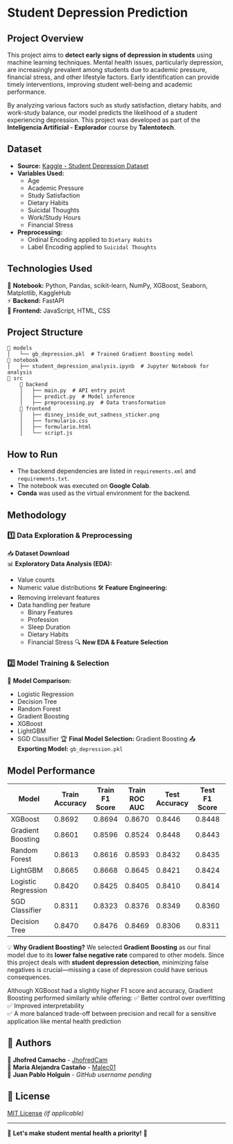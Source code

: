 # Student Depression Prediction

## Project Overview
This project aims to **detect early signs of depression in students** using machine learning techniques. Mental health issues, particularly depression, are increasingly prevalent among students due to academic pressure, financial stress, and other lifestyle factors. Early identification can provide timely interventions, improving student well-being and academic performance.

By analyzing various factors such as study satisfaction, dietary habits, and work-study balance, our model predicts the likelihood of a student experiencing depression. This project was developed as part of the **Inteligencia Artificial - Explorador** course by **Talentotech**.

## Dataset
- **Source:** [Kaggle - Student Depression Dataset](https://www.kaggle.com/datasets/adilshamim8/student-depression-dataset/)
- **Variables Used:**
  - Age
  - Academic Pressure
  - Study Satisfaction
  - Dietary Habits
  - Suicidal Thoughts
  - Work/Study Hours
  - Financial Stress
- **Preprocessing:**
  - Ordinal Encoding applied to `Dietary Habits`
  - Label Encoding applied to `Suicidal Thoughts`

## Technologies Used
🚀 **Notebook:** Python, Pandas, scikit-learn, NumPy, XGBoost, Seaborn, Matplotlib, KaggleHub  
⚡ **Backend:** FastAPI  
🎨 **Frontend:** JavaScript, HTML, CSS  

## Project Structure
```
📂 models
│   └── gb_depression.pkl  # Trained Gradient Boosting model
📂 notebook
│   ├── student_depression_analysis.ipynb  # Jupyter Notebook for analysis
📂 src
    📂 backend
    │   ├── main.py  # API entry point
    │   ├── predict.py  # Model inference
    │   ├── preprocessing.py  # Data transformation
    📂 frontend
    │   ├── disney_inside_out_sadness_sticker.png
    │   ├── formulario.css
    │   ├── formulario.html
    │   └── script.js
```

## How to Run
- The backend dependencies are listed in `requirements.xml` and `requirements.txt`.
- The notebook was executed on **Google Colab**.
- **Conda** was used as the virtual environment for the backend.

## Methodology
### 1️⃣ Data Exploration & Preprocessing
📥 **Dataset Download**  
📊 **Exploratory Data Analysis (EDA):**
   - Value counts
   - Numeric value distributions
🛠 **Feature Engineering:**
   - Removing irrelevant features
   - Data handling per feature
     - Binary Features
     - Profession
     - Sleep Duration
     - Dietary Habits
     - Financial Stress
🔍 **New EDA & Feature Selection**

### 2️⃣ Model Training & Selection
🤖 **Model Comparison:**
   - Logistic Regression
   - Decision Tree
   - Random Forest
   - Gradient Boosting
   - XGBoost
   - LightGBM
   - SGD Classifier
🏆 **Final Model Selection:** Gradient Boosting
📤 **Exporting Model:** `gb_depression.pkl`

## Model Performance
| Model                 | Train Accuracy | Train F1 Score | Train ROC AUC | Test Accuracy | Test F1 Score | Test ROC AUC |
|----------------------|---------------|---------------|--------------|--------------|--------------|-------------|
| XGBoost            | 0.8692        | 0.8694        | 0.8670       | 0.8446       | 0.8448       | 0.8416      |
| Gradient Boosting  | 0.8601        | 0.8596        | 0.8524       | 0.8448       | 0.8443       | 0.8373      |
| Random Forest      | 0.8613        | 0.8616        | 0.8593       | 0.8432       | 0.8435       | 0.8405      |
| LightGBM          | 0.8665        | 0.8668        | 0.8645       | 0.8421       | 0.8424       | 0.8394      |
| Logistic Regression | 0.8420        | 0.8425        | 0.8405       | 0.8410       | 0.8414       | 0.8392      |
| SGD Classifier     | 0.8311        | 0.8323        | 0.8376       | 0.8349       | 0.8360       | 0.8401      |
| Decision Tree      | 0.8470        | 0.8476        | 0.8469       | 0.8306       | 0.8311       | 0.8288      |

💡 **Why Gradient Boosting?**
We selected **Gradient Boosting** as our final model due to its **lower false negative rate** compared to other models. Since this project deals with **student depression detection**, minimizing false negatives is crucial—missing a case of depression could have serious consequences.

Although XGBoost had a slightly higher F1 score and accuracy, Gradient Boosting performed similarly while offering:
✅ Better control over overfitting  
✅ Improved interpretability  
✅ A more balanced trade-off between precision and recall for a sensitive application like mental health prediction  

## 📌 Authors
👤 **Jhofred Camacho** - [JhofredCam](https://github.com/JhofredCam)  
👤 **Maria Alejandra Castaño** - [Malec01](https://github.com/Malec01)  
👤 **Juan Pablo Holguin** - *GitHub username pending*  

## 📝 License
[MIT License](LICENSE) *(if applicable)*  

---
📢 **Let's make student mental health a priority!** 🚀

